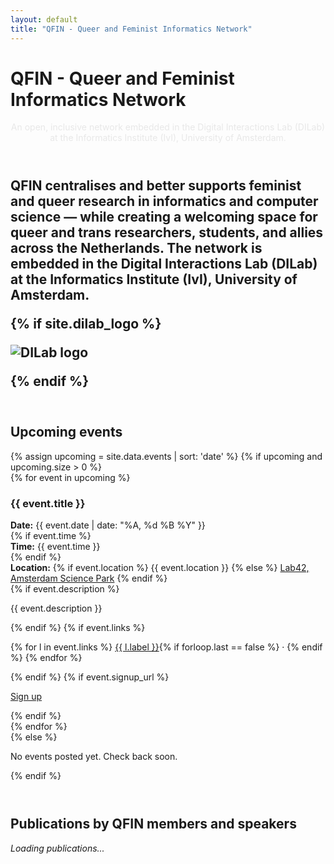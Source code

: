 ```yaml
---
layout: default
title: "QFIN - Queer and Feminist Informatics Network"
---
```


<link rel="stylesheet" href="{{ '/assets/css/custom.css' | relative_url }}">
<script src="{{ '/assets/js/bibtex.js' | relative_url }}"></script>

<!-- Page-specific styles (acts like head overrides) -->
<style>
  /* More breathing room between sections */
  .qfin-section { margin: 3.5rem 0 2.25rem !important; }

  /* Publications: no bold, indented list */
  .pub-list { margin: 0; padding-left: 1.25rem; }
  .pub-list li { padding: 0.6rem 0 0.9rem 0; }
  .pub-title, .pub-authors, .pub-venue { font-weight: 400 !important; }

  /* Default: publication links inherit text colour (not blue) */
  .pub-links a { color: inherit !important; text-decoration: underline; }

  /* Only DOI & URL are light blue */
  .pub-links a[data-accent="true"] { color: var(--blue) !important; }
</style>

<!-- Title under the single header hero image -->
<h1 class="trans-title gradient">QFIN - Queer and Feminist Informatics Network</h1>
<p class="qfin-tagline" style="text-align:center; color:#e8e8e8;">
  An open, inclusive network embedded in the Digital Interactions Lab (DILab) at the Informatics Institute (IvI), University of Amsterdam.
</p>

<div class="qfin-wrap">

  <!-- ABOUT -->
  <div class="qfin-section">
    <h2 style="color:var(--blue);>About QFIN</h2>
    <p class="qfin-subtle">
      QFIN centralises and better supports feminist and queer research in informatics and computer science —
      while creating a welcoming space for queer and trans researchers, students, and allies across the Netherlands.
      The network is embedded in the <strong>Digital Interactions Lab (DILab)</strong> at the
      <strong>Informatics Institute (IvI), University of Amsterdam</strong>.
    </p>
    {% if site.dilab_logo %}
      <p><img src="{{ site.dilab_logo | relative_url }}" alt="DILab logo" style="max-height:60px;"></p>
    {% endif %}
  </div>

  <!-- UPCOMING EVENTS -->
  <div class="qfin-section">
    <h2>Upcoming events</h2>
    {% assign upcoming = site.data.events | sort: 'date' %}
    {% if upcoming and upcoming.size > 0 %}
      <div class="qfin-grid">
        {% for event in upcoming %}
          <div class="qfin-card">
            <h3>{{ event.title }}</h3>
            <div class="qfin-meta"><strong>Date:</strong> {{ event.date | date: "%A, %d %B %Y" }}</div>
            {% if event.time %}<div class="qfin-meta"><strong>Time:</strong> {{ event.time }}</div>{% endif %}
            <div class="qfin-meta">
              <strong>Location:</strong>
              {% if event.location %}
                {{ event.location }}
              {% else %}
                <a href="https://lab42.uva.nl/" target="_blank" rel="noopener">Lab42, Amsterdam Science Park</a>
              {% endif %}
            </div>
            {% if event.description %}<p class="qfin-desc">{{ event.description }}</p>{% endif %}
            {% if event.links %}
              <p class="qfin-small">
                {% for l in event.links %}
                  <a href="{{ l.url }}" target="_blank" rel="noopener">{{ l.label }}</a>{% if forloop.last == false %} · {% endif %}
                {% endfor %}
              </p>
            {% endif %}
            {% if event.signup_url %}
              <p><a class="qfin-btn" href="{{ event.signup_url }}" target="_blank" rel="noopener">Sign up</a></p>
            {% endif %}
          </div>
        {% endfor %}
      </div>
    {% else %}
      <p class="qfin-subtle">No events posted yet. Check back soon.</p>
    {% endif %}
  </div>

  <!-- PUBLICATIONS -->
  <div class="qfin-section">
    <h2>Publications by QFIN members and speakers</h2>
    <div id="pub-container"><em class="qfin-subtle">Loading publications...</em></div>
    <script>
      document.addEventListener('DOMContentLoaded', function(){
        renderPublications("{{ '/assets/bibliography/publications.bib' | relative_url }}", "pub-container");

        // After the list renders, mark DOI + URL links for accent colour
        const markAccent = () => {
          document.querySelectorAll('.pub-links a').forEach(a => {
            const t = (a.textContent || '').trim().toUpperCase();
            if (t === 'DOI' || t === 'URL' || a.href.startsWith('https://doi.org/')) {
              a.setAttribute('data-accent','true');
            }
          });
        };
        // small delay to ensure renderPublications finished
        setTimeout(markAccent, 0);
      });
    </script>
  </div>

  <hr class="qfin-hr" />

  <!-- FOUNDING MEMBERS -->
  <div class="qfin-section">
    <h2>Founding members</h2>
    {% if site.data.members and site.data.members.size > 0 %}
      <div class="qfin-grid">
        {% for m in site.data.members %}
          <div class="qfin-card qfin-member">
            {% if m.image %}
              <img src="{{ m.image | relative_url }}" alt="{{ m.name }} portrait">
            {% else %}
              <img src="https://via.placeholder.com/84" alt="Placeholder portrait">
            {% endif %}
            <div>
              <h3 style="margin:0 0 0.2rem 0;">{{ m.name }}</h3>
              {% if m.pronouns %}<div class="qfin-small"><strong>Pronouns:</strong> {{ m.pronouns }}</div>{% endif %}
              {% if m.affiliation %}<div class="qfin-small"><strong>Affiliation:</strong> {{ m.affiliation }}</div>{% endif %}
              {% if m.email %}<div class="qfin-small"><strong>Email:</strong> <a href="mailto:{{ m.email }}">{{ m.email }}</a></div>{% endif %}
              {% if m.profile %}<div class="qfin-small"><a href="{{ m.profile }}" target="_blank" rel="noopener">Profile</a></div>{% endif %}
            </div>
          </div>
        {% endfor %}
      </div>
    {% else %}
      <p class="qfin-subtle">Founding members will be listed here.</p>
    {% endif %}
  </div>

  <p class="footer-note">
    QFIN is based at the Informatics Institute (IvI), University of Amsterdam.
    Events are held in Lab42 at Amsterdam Science Park.
  </p>

</div>
